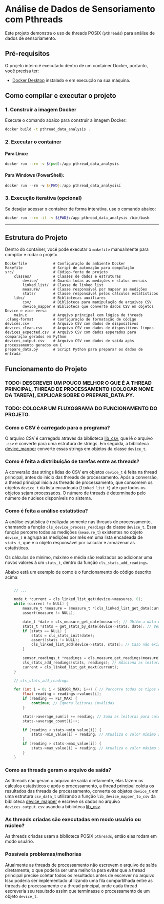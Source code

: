 # Análise de Dados de Sensoriamento com Pthreads

Este projeto demonstra o uso de threads POSIX (`pthreads`) para análise de dados de sensoriamento.
## Pré-requisitos

O projeto inteiro é executado dentro de um container Docker, portanto, você precisa ter:

- [Docker Desktop](https://www.docker.com/products/docker-desktop) instalado e em execução na sua máquina.

## Como compilar e executar o projeto

### 1. Construir a imagem Docker

Execute o comando abaixo para construir a imagem Docker:

```bash
docker build -t pthread_data_analysis .
```

### 2. Executar o container

#### Para Linux:

```bash
docker run --rm -v $(pwd):/app pthread_data_analysis
```

#### Para Windows (PowerShell):

```powershell
docker run --rm -v ${PWD}:/app pthread_data_analysisí
```

### 3. Execução iterativa (opcional)

Se desejar acessar o container de forma interativa, use o comando abaixo:

```bash
docker run --rm -it -v ${PWD}:/app pthread_data_analysis /bin/bash
```

---

## Estrutura do Projeto

Dentro do container, você pode executar o `makefile` manualmente para compilar e rodar o projeto.

```plaintext
Dockerfile            # Configuração do ambiente Docker
Makefile              # Script de automação para compilação
src/                  # Código-fonte do projeto
    classes/          # Classes de dados e estruturas
        device/       # Guarda todas as medições e status mensais
        linked_list/  # Classe de linked list
        measure/      # Classe responsável por mapear as medições
        stats/        # Classe responsável pelos cálculos estatísticos
    libs/             # Bibliotecas auxiliares
        csv/          # Biblioteca para manipulação de arquivos CSV
        device_mapper # Biblioteca que converte dados CSV em objetos Device e vice versa
    main.c            # Arquivo principal com lógica de threads
.clang-format         # Configuração de formatação de código
devices.csv           # Arquivo CSV com dados de dispositivos
devices_clean.csv     # Arquivo CSV com dados de dispositivos limpos
devices_expected.csv  # Arquivo CSV com dados esperados para comparação gerados em Python
devices_output.csv    # Arquivo CSV com dados de saída após processamento gerados em C
prepare_data.py       # Script Python para preparar os dados de entrada
```

## Funcionamento do Projeto

### TODO: DESCREVER UM POUCO MELHOR O QUE É A THREAD PRINCIPAL, THREAD DE PROCESSAMENTO (COLOCAR NOME DA TAREFA), EXPLICAR SOBRE O PREPARE_DATA.PY.
### TODO: COLOCAR UM FLUXOGRAMA DO FUNCIONAMENTO DO PROJETO.

### Como o CSV é carregado para o programa?

O arquivo CSV é carregado através da biblioteca [lib_csv](src/libs/csv/lib_csv.h), que lê o arquivo `.csv` e converte para uma estrutura de strings. Em seguida, a biblioteca [device_mapper](src/libs/device_mapper/device_mapper.h) converte essas strings em objetos da classe `device_t`.

### Como é feita a distribuição de tarefas entre as threads?

A conversão das strings lidas do CSV em objetos `device_t` é feita na thread principal, antes do início das threads de processamento. Após a conversão, a thread principal inicia as threads de processamento, que consomem os objetos `device_t` da lista encadeada (`linked_list_t`) até que todos os objetos sejam processados. O número de threads é determinado pelo número de núcleos disponíveis no sistema.

### Como é feita a análise estatística?

A análise estatística é realizada somente nas threads de processamento, chamando a função `cls_device_process_readings` da classe `device_t`. Essa função percorre todas as medições (`measure_t`) existentes no objeto `device_t` e agrupa as medições por mês em uma lista encadeada de `stats_t`, que é o objeto responsável por calcular e armazenar as estatísticas. 

Os cálculos de mínimo, máximo e média são realizados ao adicionar uma novos valores à um `stats_t`, dentro da função `cls_stats_add_readings`.

Abaixo está um exemplo de como é o funcionamento do código descrito acima:

```c

    // ...

    node_t *current = cls_linked_list_get(device->measures, 0);
    while (current != NULL) {
        measure_t *measure = (measure_t *)cls_linked_list_get_data(current);
        assert(measure != NULL);

        date_t *date = cls_measure_get_date(measure); // Obtém a data da medição (ano e mês)
        stats_t *stats = get_stats_by_date(device->stats, date); // Verifica se já existe um stats na lista para essa data
        if (stats == NULL) {
            stats = cls_stats_init(date);
            assert(stats != NULL);
            cls_linked_list_add(device->stats, stats); // Caso não exista, cria um novo stats e adiciona à lista
        }

        sensor_readings_t *readings = cls_measure_get_readings(measure); // Obtém as leituras do sensor da medição
        cls_stats_add_readings(stats, readings); // Adiciona as leituras ao stats, que irá calcular os valores de mínimo, máximo e média
        current = cls_linked_list_get_next(current);
    }

    // cls_stats_add_readings

    for (int i = 0; i < SENSOR_MAX; i++) { // Percorre todos os tipos de sensores
        float reading = readings->values[i]; 
        if (reading == FLT_MAX) {
            continue; // Ignora leituras inválidas
        }

        stats->average_sum[i] += reading; // Soma as leituras para calcular a média
        stats->average_count[i]++; 

        if (reading < stats->min_value[i]) { 
            stats->min_value[i] = reading; // Atualiza o valor mínimo se a leitura for menor
        }
        if (reading > stats->max_value[i]) {
            stats->max_value[i] = reading; // Atualiza o valor máximo se a leitura for maior
        }
    }
``` 

### Como as threads geram o arquivo de saída?

As threads não geram o arquivo de saída diretamente, elas fazem os cálculos estatísticos e após o processamento, a thread principal coleta os resultados das threads de processamento, converte os objetos `device_t` em uma estrutura `csv_data_t` utilizando a função `lib_device_mapper_to_csv` da biblioteca [device_mapper](src/libs/device_mapper/lib_device_mapper.h) e escreve os dados no arquivo `devices_output.csv` usando a biblioteca [lib_csv](src/libs/csv/lib_csv.h).

### As threads criadas são executadas em modo usuário ou núcleo?

As threads criadas usam a biblioteca POSIX `pthreads`, então elas rodam em modo usuário.

### Possíveis problemas/melhorias

Atualmente as threads de processamento não escrevem o arquivo de saída diretamente, o que poderia ser uma melhoria para evitar que a thread principal precise coletar todos os resultados antes de escrever no arquivo. Isso poderia ser implementado utilizando uma fila compartilhada entre as threads de processamento e a thread principal, onde cada thread escreveria seu resultado assim que terminasse o processamento de um objeto `device_t`.